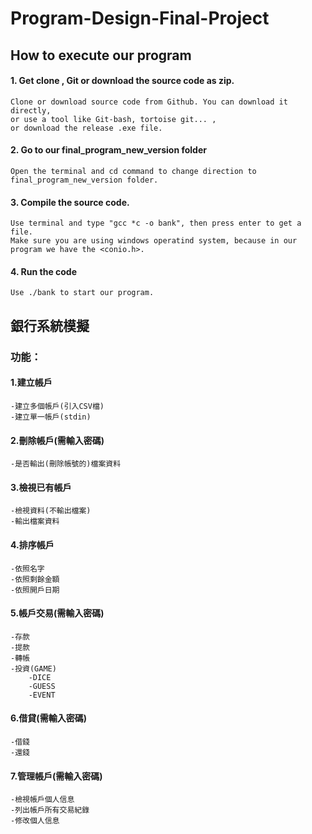 # Program-Design-Final-Project

## How to execute our program

####  1. Get clone , Git or download the source code as zip.
    Clone or download source code from Github. You can download it directly, 
    or use a tool like Git-bash, tortoise git... ,
    or download the release .exe file.
####  2. Go to our final_program_new_version folder
    Open the terminal and cd command to change direction to final_program_new_version folder.
####  3. Compile the source code.
    Use terminal and type "gcc *c -o bank", then press enter to get a file.
    Make sure you are using windows operatind system, because in our program we have the <conio.h>.
####  4. Run the code
    Use ./bank to start our program.

## 銀行系統模擬

### 功能：

#### 1.建立帳戶
    -建立多個帳戶(引入CSV檔)
    -建立單一帳戶(stdin)

#### 2.刪除帳戶(需輸入密碼)
    -是否輸出(刪除帳號的)檔案資料

#### 3.檢視已有帳戶
    -檢視資料(不輸出檔案)
    -輸出檔案資料

#### 4.排序帳戶
    -依照名字
    -依照剩餘金額
    -依照開戶日期

#### 5.帳戶交易(需輸入密碼)
    -存款
    -提款
    -轉帳
    -投資(GAME)
        -DICE
        -GUESS
        -EVENT

#### 6.借貸(需輸入密碼)
    -借錢
    -還錢

#### 7.管理帳戶(需輸入密碼)
    -檢視帳戶個人信息
    -列出帳戶所有交易紀錄
    -修改個人信息
